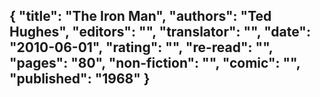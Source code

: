 {
 "title": "The Iron Man",
 "authors": "Ted Hughes",
 "editors": "",
 "translator": "",
 "date": "2010-06-01",
 "rating": "",
 "re-read": "",
 "pages": "80",
 "non-fiction": "",
 "comic": "",
 "published": "1968"
}
---

